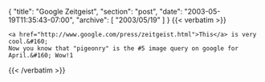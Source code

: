 {
  "title": "Google Zeitgeist",
  "section": "post",
  "date": "2003-05-19T11:35:43-07:00",
  "archive": [
    "2003/05/19"
  ]
}
{{< verbatim >}}

    <a href="http://www.google.com/press/zeitgeist.html">This</a> is very cool.&#160;
    Now you know that "pigeonry" is the #5 image query on google for April.&#160; Wow!1
{{< /verbatim >}}
